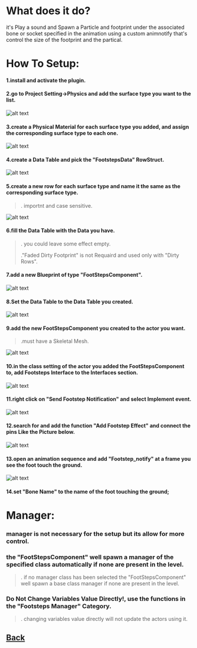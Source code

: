 # What does it do?
it's Play a sound and Spawn a Particle and footprint under the associated bone or socket
specified in the animation using a custom animnotify that's control the size of the footprint and the partical.

# How To Setup:

#### 1.install and activate the plugin.

#### 2.go to Project Setting->Physics and add the surface type you want to the list.
![alt text](/img/01.png)
#### 3.create a Physical Material for each surface type you added, and assign the corresponding surface type to each one.
 ![alt text](/img/02.png)
#### 4.create a Data Table and pick the "FootstepsData" RowStruct.

 ![alt text](/img/03.png)
 
#### 5.create a new row for each surface type and name it the same as the corresponding surface type. 
>. importnt and case sensitive.

  ![alt text](/img/04.png) 
#### 6.fill the Data Table with the Data you have. 
>. you could leave some effect empty.
>
>."Faded Dirty Footprint" is not Requaird and used only with "Dirty Rows".
#### 7.add a new Blueprint of type "FootStepsComponent".
 ![alt text](/img/05.png)
#### 8.Set the Data Table to the Data Table you created.
 ![alt text](/img/06.png)
#### 9.add the new FootStepsComponent you created to the actor you want. 
>.must have a Skeletal Mesh.
>
![alt text](/img/07.png)  
#### 10.in the class setting of the actor you added the FootStepsComponent to, add Footsteps Interface to the Interfaces section.
  ![alt text](/img/08.png)  
#### 11.right click on "Send Footstep Notification" and select Implement event. 
  ![alt text](/img/09.png)  
#### 12.search for and add the function "Add Footstep Effect" and connect the pins Like the Picture below. 
  ![alt text](/img/10.png)
#### 13.open an animation sequence and add "Footstep_notify" at a frame you see the foot touch the ground.
![alt text](/img/11.png)
#### 14.set "Bone Name" to the name of the foot touching the ground;

# Manager:
### manager is not necessary for the setup but its allow for more control.
### the "FootStepsComponent" well spawn a manager of the specified class automatically if none are present in the level.
>. if no manager class has been selected the "FootStepsComponent" well spawn a base class manager if none are present in the level.
### Do Not Change Variables Value Directly!, use the functions in the "Footsteps Manager" Category.
>. changing variables value directly will not update the actors using it.

## [Back](/README.md)

